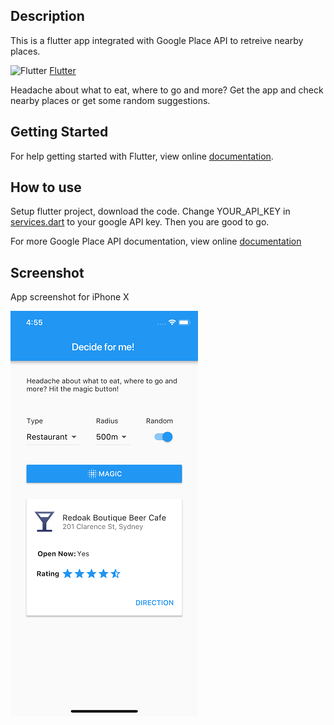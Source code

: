 ## Description

This is a flutter app integrated with Google Place API to retreive nearby places.

<img src="https://flutter.io/images/flutter-mark-square-100.png" alt="Flutter" width="40" height="40" /> [Flutter](https://flutter.io/)

Headache about what to eat, where to go and more? Get the app and check nearby places or get some random suggestions.

## Getting Started

For help getting started with Flutter, view online
[documentation](https://flutter.io/).

## How to use

Setup flutter project, download the code. Change YOUR_API_KEY in [services.dart](/lib/services.dart) to your google API key. Then you are good to go.

For more Google Place API documentation, view online
[documentation](https://developers.google.com/places/)


## Screenshot 

App screenshot for iPhone X

![screeenshot](flutter_01.png)



